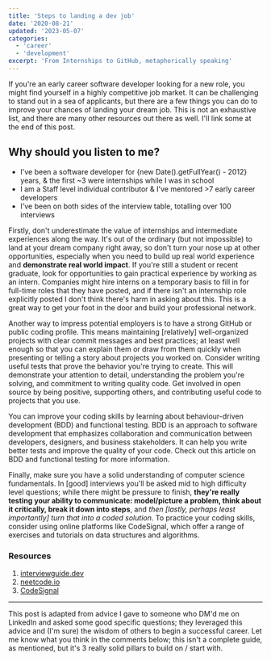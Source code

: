 ```yaml
---
title: 'Steps to landing a dev job'
date: '2020-08-21'
updated: '2023-05-07'
categories:
  - 'career'
  - 'development'
excerpt: 'From Internships to GitHub, metaphorically speaking'
---
```


<script>
    import Callout from "$lib/components/Callout.svelte";
</script>

If you're an early career software developer looking for a new role, you might find yourself in a highly competitive job market.
It can be challenging to stand out in a sea of applicants, but there are a few things you can do to improve your chances of landing your dream job.
This is not an exhaustive list, and there are many other resources out there as well.
I'll link some at the end of this post.

<Callout>

## Why should you listen to me?

- I've been a software developer for {new Date().getFullYear() - 2012} years, & the first ~3 were internships while I was in school
- I am a Staff level individual contributor & I've mentored >7 early career developers
- I've been on both sides of the interview table, totalling over 100 interviews

</Callout>

Firstly, don't underestimate the value of internships and intermediate experiences along the way.
It's out of the ordinary (but not impossible) to land at your dream company right away, so don't turn your nose up at other opportunities, especially when you need to build up real world experience and **demonstrate real world impact**.
If you're still a student or recent graduate, look for opportunities to gain practical experience by working as an intern.
Companies might hire interns on a temporary basis to fill in for full-time roles that they have posted, and if there isn't an internship role explicitly posted I don't think there's harm in asking about this.
This is a great way to get your foot in the door and build your professional network.

Another way to impress potential employers is to have a strong GitHub or public coding profile.
This means maintaining [relatively] well-organized projects with clear commit messages and best practices;
at least well enough so that you can explain them or draw from them quickly when presenting or telling a story about projects you worked on.
Consider writing useful tests that prove the behavior you're trying to create.
This will demonstrate your attention to detail, understanding the problem you're solving, and commitment to writing quality code.
Get involved in open source by being positive, supporting others, and contributing useful code to projects that you use.

You can improve your coding skills by learning about behaviour-driven development (BDD) and functional testing.
BDD is an approach to software development that emphasizes collaboration and communication between developers, designers, and business stakeholders.
It can help you write better tests and improve the quality of your code.
Check out this article on BDD and functional testing for more information.

Finally, make sure you have a solid understanding of computer science fundamentals.
In [good] interviews you'll be asked mid to high difficulty level questions;
while there might be pressure to finish, **they're really testing your ability to communicate: model/picture a problem, think about it critically, break it down into steps**, and _then [lastly, perhaps least importantly] turn that into a coded solution_.
To practice your coding skills, consider using online platforms like CodeSignal, which offer a range of exercises and tutorials on data structures and algorithms.

### Resources

1. [interviewguide.dev](https://interviewguide.dev/)
2. [neetcode.io](https://neetcode.io/)
3. [CodeSignal](https://codesignal.com/)

---

This post is adapted from advice I gave to someone who DM'd me on LinkedIn and asked some good specific questions;
they leveraged this advice and (I'm sure) the wisdom of others to begin a successful career.
Let me know what you think in the comments below;
this isn't a complete guide, as mentioned, but it's 3 really solid pillars to build on / start with.
